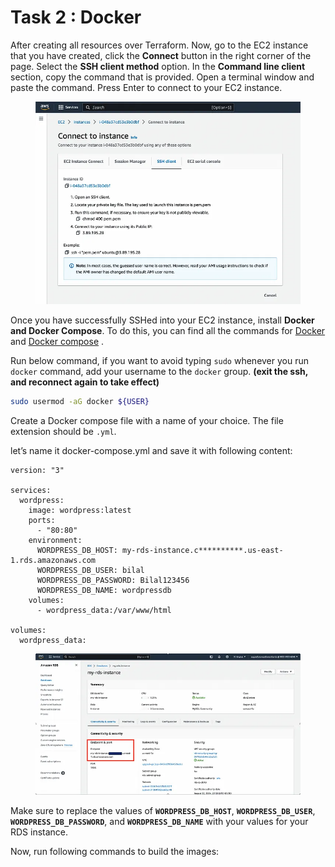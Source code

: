 # Task 2 : Docker

After creating all resources over Terraform. Now, go to the EC2 instance that you have created, click the **Connect** button in the right corner of the page. Select the **SSH client method** option. In the **Command line client** section, copy the command that is provided. Open a terminal window and paste the command. Press Enter to connect to your EC2 instance.

<figure><img src="../../.gitbook/assets/image (1).png" alt=""><figcaption></figcaption></figure>

Once you have successfully SSHed into your EC2 instance, install **Docker and Docker Compose**. To do this, you can find all the commands for [Docker](https://www.digitalocean.com/community/tutorials/how-to-install-and-use-docker-on-ubuntu-22-04) and [Docker compose](https://www.digitalocean.com/community/tutorials/how-to-install-and-use-docker-compose-on-ubuntu-22-04) .

Run below command, if you want to avoid typing `sudo` whenever you run `docker` command, add your username to the `docker` group. **(exit the ssh, and reconnect again to take effect)**

```bash
sudo usermod -aG docker ${USER}
```

Create a Docker compose file with a name of your choice. The file extension should be `.yml`.

let’s name it docker-compose.yml and save it with following content:

```
version: "3"

services:
  wordpress:
    image: wordpress:latest
    ports:
      - "80:80"
    environment:
      WORDPRESS_DB_HOST: my-rds-instance.c**********.us-east-1.rds.amazonaws.com
      WORDPRESS_DB_USER: bilal
      WORDPRESS_DB_PASSWORD: Bilal123456
      WORDPRESS_DB_NAME: wordpressdb
    volumes:
      - wordpress_data:/var/www/html

volumes:
  wordpress_data:
```

<figure><img src="../../.gitbook/assets/image (9).png" alt=""><figcaption></figcaption></figure>

Make sure to replace the values of **`WORDPRESS_DB_HOST`**, **`WORDPRESS_DB_USER`**, **`WORDPRESS_DB_PASSWORD`**, and **`WORDPRESS_DB_NAME`** with your values for your RDS instance.

Now, run following commands to build the images:
